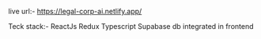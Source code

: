 live url:- https://legal-corp-ai.netlify.app/ 

Teck stack:-
  ReactJs
  Redux
  Typescript
  Supabase db integrated in frontend
